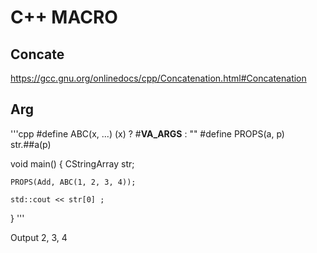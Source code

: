 # C++ MACRO

## Concate

https://gcc.gnu.org/onlinedocs/cpp/Concatenation.html#Concatenation

## Arg

'''cpp
#define ABC(x, ...) (x) ? #__VA_ARGS__ : ""
#define PROPS(a, p) str.##a(p)

void main() {
    CStringArray str;

    PROPS(Add, ABC(1, 2, 3, 4));

    std::cout << str[0] ;
}
'''

Output
2, 3, 4
